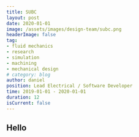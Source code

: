 ```yaml
---
title: SUBC
layout: post
date: 2020-01-01
image: /assets/images/design-team/subc.png
headerImage: false
tag:
- fluid mechanics
- research
- simulation
- machining
- mechanical design
# category: blog
author: daniel
position: Lead Electrical / Software Developer
time: 2019-01-01 - 2020-01-01
duration: 12
isCurrent: false
---
```



## Hello